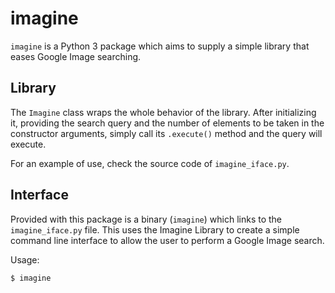 # imagine
`imagine` is a Python 3 package which aims to supply a simple library that eases Google Image searching.

## Library
The `Imagine` class wraps the whole behavior of the library. After initializing it, providing the search query and the
number of elements to be taken in the constructor arguments, simply call its `.execute()` method and the query
will execute.

For an example of use, check the source code of `imagine_iface.py`.

## Interface
Provided with this package is a binary (`imagine`) which links to the `imagine_iface.py` file. This uses the Imagine
Library to create a simple command line interface to allow the user to perform a Google Image search.

Usage:

    $ imagine


